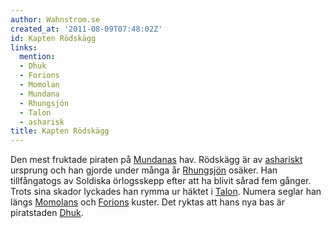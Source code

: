 ```yaml
---
author: Wahnstrom.se
created_at: '2011-08-09T07:48:02Z'
id: Kapten Rödskägg
links:
  mention:
  - Dhuk
  - Forions
  - Momolan
  - Mundana
  - Rhungsjön
  - Talon
  - asharisk
title: Kapten Rödskägg
---
```


Den mest fruktade piraten på [Mundanas] hav. Rödskägg är av [ashariskt] ursprung och han gjorde
under många år [Rhungsjön] osäker. Han tillfångatogs av Soldiska örlogsskepp efter att ha blivit
sårad fem gånger. Trots sina skador lyckades han rymma ur häktet i [Talon]. Numera seglar han längs
[Momolans] och [Forions] kuster. Det ryktas att hans nya bas är piratstaden [Dhuk].

  [Mundanas]: Mundana
  [ashariskt]: asharisk
  [Rhungsjön]: Rhungsjön
  [Talon]: Talon
  [Momolans]: Momolan
  [Forions]: Forions
  [Dhuk]: Dhuk